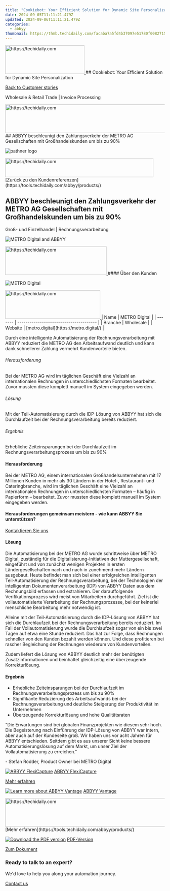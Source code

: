 ```yaml
---
title: "Cookiebot: Your Efficient Solution for Dynamic Site Personalization"
date: 2024-09-05T11:11:21.479Z
updated: 2024-09-06T11:11:21.479Z
categories:
  - abbyy
thumbnail: https://thmb.techidaily.com/facaba7a5fd4b37097e51780f00827156432b8b7f6935409750ab63148a1187d.jpg
---
```


<!-- affiliate ads begin -->
<a href="https://aligracehair.sjv.io/c/5597632/2115944/19272" target="_top" id="2115944">
  <img src="//a.impactradius-go.com/display-ad/19272-2115944" border="0" alt="https://techidaily.com" width="250" height="90"/>
</a>
<img height="0" width="0" src="https://aligracehair.sjv.io/i/5597632/2115944/19272" style="position:absolute;visibility:hidden;" border="0" />
<!-- affiliate ads end -->
## Cookiebot: Your Efficient Solution for Dynamic Site Personalization

[Back to Customer stories](https://tools.techidaily.com/abbyy/products/)

Wholesale & Retail Trade | Invoice Processing

<!-- affiliate ads begin -->
<a href="https://ephamedtechinc.pxf.io/c/5597632/2120863/26400?prodsku=Mercury" target="_top" id="2120863">
  <img src="//a.impactradius-go.com/display-ad/26400-2120863" border="0" alt="https://techidaily.com" width="728" height="90"/>
</a>
<img height="0" width="0" src="https://ephamedtechinc.pxf.io/i/5597632/2120863/26400?prodsku=Mercury" style="position:absolute;visibility:hidden;" border="0" />
<!-- affiliate ads end -->
## ABBYY beschleunigt den Zahlungsverkehr der METRO AG Gesellschaften mit Großhandelskunden um bis zu 90%

![pathner logo](https://content.abbyy.com/-/media/project/abbyy/abbyy/logos-white/de/183288.png?h=40&iar=0&w=120)

<!-- affiliate ads begin -->
<a href="https://aligracehair.sjv.io/c/5597632/2115936/19272" target="_top" id="2115936">
  <img src="//a.impactradius-go.com/display-ad/19272-2115936" border="0" alt="https://techidaily.com" width="468" height="60"/>
</a>
<img height="0" width="0" src="https://aligracehair.sjv.io/i/5597632/2115936/19272" style="position:absolute;visibility:hidden;" border="0" />
<!-- affiliate ads end -->
[Zurück zu den Kundenreferenzen](https://tools.techidaily.com/abbyy/products/)

## ABBYY beschleunigt den Zahlungsverkehr der METRO AG Gesellschaften mit Großhandelskunden um bis zu 90% 

Groß- und Einzelhandel | Rechnungsverarbeitung 

![METRO Digital and ABBYY](https://static4.abbyy.com/abbyycommedia/36403/metro-digital-1.jpg) 

<!-- affiliate ads begin -->
<a href="https://bluettius.sjv.io/c/5597632/2139109/17108" target="_top" id="2139109">
  <img src="//a.impactradius-go.com/display-ad/17108-2139109" border="0" alt="https://techidaily.com" width="320" height="90"/>
</a>
<img height="0" width="0" src="https://bluettius.sjv.io/i/5597632/2139109/17108" style="position:absolute;visibility:hidden;" border="0" />
<!-- affiliate ads end -->
#### Über den Kunden

![METRO Digital](https://static5.abbyy.com/abbyycommedia/36404/logo_metrodigital.png) 

<!-- affiliate ads begin -->
<a href="https://aligracehair.sjv.io/c/5597632/2135413/19272" target="_top" id="2135413">
  <img src="//a.impactradius-go.com/display-ad/19272-2135413" border="0" alt="https://techidaily.com" width="300" height="90"/>
</a>
<img height="0" width="0" src="https://aligracehair.sjv.io/i/5597632/2135413/19272" style="position:absolute;visibility:hidden;" border="0" />
<!-- affiliate ads end -->
| Name    | METRO Digital                           |
| ------- | --------------------------------------- |
| Branche | Wholesale                               |
| Website | [metro.digital](https://metro.digital/) |

Durch eine intelligente Automatisierung der Rechnungsverarbeitung mit ABBYY reduziert die METRO AG den Arbeitsaufwand deutlich und kann dank schnellerer Zahlung vermehrt Kundenvorteile bieten.

###### Herausforderung

Bei der METRO AG wird im täglichen Geschäft eine Vielzahl an internationalen Rechnungen in unterschiedlichsten Formaten bearbeitet. Zuvor mussten diese komplett manuell im System eingegeben werden.

###### Lösung

Mit der Teil-Automatisierung durch die IDP-Lösung von ABBYY hat sich die Durchlaufzeit bei der Rechnungsverarbeitung bereits reduziert.

###### Ergebnis

Erhebliche Zeiteinsparungen bei der Durchlaufzeit im Rechnungsverarbeitungsprozess um bis zu 90%

#### Herausforderung

Bei der METRO AG, einem internationalen Großhandelsunternehmen mit 17 Millionen Kunden in mehr als 30 Ländern in der Hotel-, Restaurant- und Cateringbranche, wird im täglichen Geschäft eine Vielzahl an internationalen Rechnungen in unterschiedlichsten Formaten – häufig in Papierform – bearbeitet. Zuvor mussten diese komplett manuell im System eingegeben werden.

#### Herausforderungen gemeinsam meistern - wie kann ABBYY Sie unterstützen?  

[Kontaktieren Sie uns](https://tools.techidaily.com/abbyy/products/) 

#### Lösung

Die Automatisierung bei der METRO AG wurde schrittweise über METRO Digital, zuständig für die Digitalisierung-Initiativen der Muttergesellschaft, eingeführt und von zunächst wenigen Projekten in ersten Ländergesellschaften nach und nach in zunehmend mehr Ländern ausgebaut. Heute befindet man sich bei einer erfolgreichen intelligenten Teil-Automatisierung der Rechnungsverarbeitung, bei der Technologien der intelligenten Dokumentenverarbeitung (IDP) von ABBYY Daten aus dem Rechnungsbild erfassen und extrahieren. Der darauffolgende Verifikationsprozess wird meist von Mitarbeitern durchgeführt. Ziel ist die vollautomatisierte Verarbeitung der Rechnungsprozesse, bei der keinerlei menschliche Bearbeitung mehr notwendig ist.

Alleine mit der Teil-Automatisierung durch die IDP-Lösung von ABBYY hat sich die Durchlaufzeit bei der Rechnungsverarbeitung bereits reduziert. Im Fall der Vollautomatisierung wurde die Durchlaufzeit sogar von ein bis zwei Tagen auf etwa eine Stunde reduziert. Das hat zur Folge, dass Rechnungen schneller von den Kunden bezahlt werden können. Und diese profitieren bei rascher Begleichung der Rechnungen wiederum von Kundenvorteilen.

Zudem liefert die Lösung von ABBYY deutlich mehr der benötigten Zusatzinformationen und beinhaltet gleichzeitig eine überzeugende Korrekturlösung.

#### Ergebnis

* Erhebliche Zeiteinsparungen bei der Durchlaufzeit im Rechnungsverarbeitungsprozess um bis zu 90%
* Signifikante Reduzierung des Arbeitsaufwands bei der Rechnungsverarbeitung und deutliche Steigerung der Produktivität im Unternehmen
* Überzeugende Korrekturlösung und hohe Qualitätsraten

 "Die Erwartungen sind bei globalen Finanzprojekten wie diesem sehr hoch. Die Begeisterung nach Einführung der IDP-Lösung von ABBYY war intern, aber auch auf der Kundeseite groß. Wir haben uns vor acht Jahren für ABBYY entschieden. Seitdem gibt es aus unserer Sicht keine bessere Automatisierungslösung auf dem Markt, um unser Ziel der Vollautomatisierung zu erreichen."

 \- Stefan Rödder, Product Owner bei METRO Digital

[![ABBYY FlexiCapture](https://static2.abbyy.com/abbyycommedia/21380/4-flexicapture.jpg)](https://tools.techidaily.com/abbyy/products/) [ABBYY FlexiCapture](https://tools.techidaily.com/abbyy/products/) 

[Mehr erfahren](https://tools.techidaily.com/abbyy/products/) 

[![Learn more about ABBYY Vantage](https://static4.abbyy.com/abbyycommedia/35821/vantage_360x162.jpg)](https://tools.techidaily.com/abbyy/products/) [ABBYY Vantage](https://tools.techidaily.com/abbyy/products/) 

<!-- affiliate ads begin -->
<a href="https://25home.pxf.io/c/5597632/2123481/16836" target="_top" id="2123481">
  <img src="//a.impactradius-go.com/display-ad/16836-2123481" border="0" alt="https://techidaily.com" width="720" height="90"/>
</a>
<img height="0" width="0" src="https://25home.pxf.io/i/5597632/2123481/16836" style="position:absolute;visibility:hidden;" border="0" />
<!-- affiliate ads end -->
[Mehr erfahren](https://tools.techidaily.com/abbyy/products/) 

[![Download the PDF version](https://static2.abbyy.com/abbyycommedia/29440/10c-ecclesia-cover3-360x162.jpg)](https://static1.abbyy.com/abbyycommedia/36476/customerstory-intelligentedokumentenverarbeitung-metro-digital-de.pdf "PDF-Version") [PDF-Version](https://static1.abbyy.com/abbyycommedia/36476/customerstory-intelligentedokumentenverarbeitung-metro-digital-de.pdf "PDF-Version") 

[Zum Dokument](https://static1.abbyy.com/abbyycommedia/36476/customerstory-intelligentedokumentenverarbeitung-metro-digital-de.pdf "PDF-Version") 

### Ready to talk to an expert?

We'd love to help you along your automation journey.

[Contact us](https://tools.techidaily.com/abbyy/products/)

<ins class="adsbygoogle"
     style="display:block"
     data-ad-format="autorelaxed"
     data-ad-client="ca-pub-7571918770474297"
     data-ad-slot="1223367746"></ins>



<ins class="adsbygoogle"
     style="display:block"
     data-ad-client="ca-pub-7571918770474297"
     data-ad-slot="8358498916"
     data-ad-format="auto"
     data-full-width-responsive="true"></ins>


